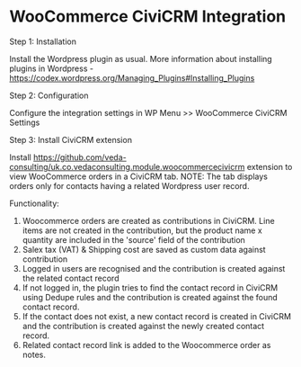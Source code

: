 # WooCommerce CiviCRM Integration

Step 1: Installation

Install the Wordpress plugin as usual. More information about installing plugins in Wordpress - https://codex.wordpress.org/Managing_Plugins#Installing_Plugins

Step 2: Configuration

Configure the integration settings in WP Menu >> WooCommerce CiviCRM Settings

Step 3: Install CiviCRM extension

Install https://github.com/veda-consulting/uk.co.vedaconsulting.module.woocommercecivicrm extension to view WooCommerce orders in a CiviCRM tab. NOTE: The tab displays orders only for contacts having a related Wordpress user record.

Functionality:

1. Woocommerce orders are created as contributions in CiviCRM. Line items are not created in the contribution, but the product name x quantity are included in the 'source' field of the contribution
2. Salex tax (VAT) & Shipping cost are saved as custom data against contribution
3. Logged in users are recognised and the contribution is created against the related contact record
4. If not logged in, the plugin tries to find the contact record in CiviCRM using Dedupe rules and the contribution is created against the found contact record.
5. If the contact does not exist, a new contact record is created in CiviCRM and the contribution is created against the newly created contact record.
6. Related contact record link is added to the Woocommerce order as notes.
